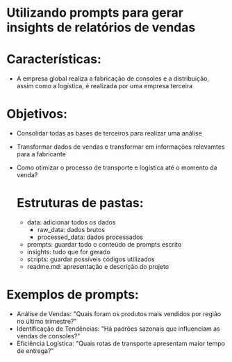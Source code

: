 # Utilizando prompts para gerar insights de relatórios de vendas

# Características:
- A empresa global realiza a fabricação de consoles e a distribuição, assim como a logística, é realizada por uma empresa terceira

# Objetivos: 
- Consolidar todas as bases de terceiros para realizar uma análise
- Transformar dados de vendas e transformar em informações relevamtes para a fabricante
- Como otimizar o processo de transporte e logística até o momento da venda?

  # Estruturas de pastas:
  - data: adicionar todos os dados
    - raw_data: dados brutos
    - processed_data: dados processados
  - prompts: guardar todo o conteúdo de prompts escrito
  - insights: tudo que for gerado
  - scripts: guardar possíveis códigos utilizados
  - readme.md: apresentação e descrição do projeto

# Exemplos de prompts:
- Análise de Vendas: "Quais foram os produtos mais vendidos por região no último trimestre?"
- Identificação de Tendências: "Há padrões sazonais que influenciam as vendas de consoles?"
- Eficiência Logística: "Quais rotas de transporte apresentam maior tempo de entrega?"
